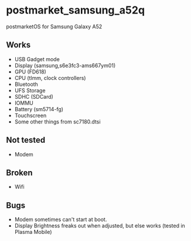 # postmarket_samsung_a52q
postmarketOS for Samsung Galaxy A52

## Works
- USB Gadget mode
- Display (samsung,s6e3fc3-ams667ym01)
- GPU (FD618)
- CPU (tlmm, clock controllers)
- Bluetooth
- UFS Storage
- SDHC (SDCard)
- IOMMU
- Battery (sm5714-fg)
- Touchscreen
- Some other things from sc7180.dtsi
## Not tested
- Modem
## Broken
- Wifi
## Bugs
- Modem sometimes can't start at boot.
- Display Brightness freaks out when adjusted, but else works (tested in Plasma Mobile)
